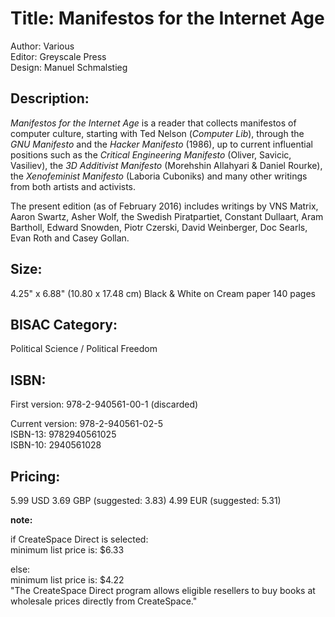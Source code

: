 # Title: Manifestos for the Internet Age

Author: Various    
Editor: Greyscale Press    
Design: Manuel Schmalstieg

## Description:

<i>Manifestos for the Internet Age</i> is a reader that collects manifestos of computer culture, starting with Ted Nelson (<i>Computer Lib</i>), through the <i>GNU Manifesto</i> and the <i>Hacker Manifesto</i> (1986), up to current influential positions such as the <i>Critical Engineering Manifesto</i> (Oliver, Savicic, Vasiliev), the <i>3D Additivist Manifesto</i> (Morehshin Allahyari & Daniel Rourke), the <i>Xenofeminist Manifesto</i> (Laboria Cuboniks) and many other writings from both artists and activists. 

The present edition (as of February 2016) includes writings by VNS Matrix, Aaron Swartz, Asher Wolf, the Swedish Piratpartiet, Constant Dullaart, Aram Bartholl, Edward Snowden, Piotr Czerski, David Weinberger, Doc Searls, Evan Roth and Casey Gollan.

## Size: 

4.25" x 6.88" (10.80 x 17.48 cm)
Black & White on Cream paper
140 pages

## BISAC Category:

Political Science / Political Freedom

## ISBN: 

First version: 978-2-940561-00-1 (discarded)

Current version: 978-2-940561-02-5    
ISBN-13: 9782940561025    
ISBN-10: 2940561028

## Pricing: 

5.99 USD 
3.69 GBP (suggested: 3.83)
4.99 EUR (suggested: 5.31)

**note:**

if CreateSpace Direct is selected:    
minimum list price is: $6.33

else:     
minimum list price is: $4.22    
"The CreateSpace Direct program allows eligible resellers to buy books at wholesale prices directly from CreateSpace."
